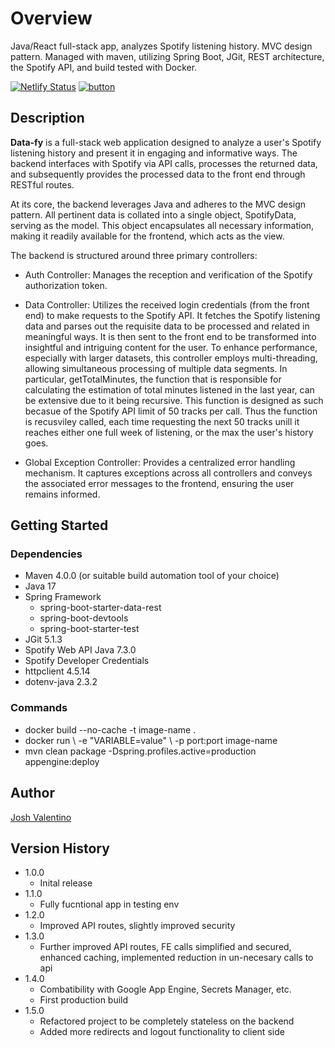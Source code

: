  # Overview

Java/React full-stack app, analyzes Spotify listening history. MVC design pattern. Managed with maven, utilizing Spring Boot, JGit, REST architecture, the Spotify API, and build tested with Docker.

[![Netlify Status](https://api.netlify.com/api/v1/badges/1f537465-137b-44a5-860e-50a5a3cbad36/deploy-status)](https://app.netlify.com/sites/data-fy/deploys)
[![button](https://github.com/buttons/github-buttons/workflows/build/badge.svg)](https://data-fy.netlify.app/)

## Description

**Data-fy** is a full-stack web application designed to analyze a user's Spotify listening history and present it in engaging and informative ways. The backend interfaces with Spotify via API calls, processes the returned data, and subsequently provides the processed data to the front end through RESTful routes.

At its core, the backend leverages Java and adheres to the MVC design pattern. All pertinent data is collated into a single object, SpotifyData, serving as the model. This object encapsulates all necessary information, making it readily available for the frontend, which acts as the view.

The backend is structured around three primary controllers:

* Auth Controller: Manages the reception and verification of the Spotify authorization token.

* Data Controller: Utilizes the received login credentials (from the front end) to make requests to the Spotify API. It fetches the Spotify listening data and parses out the requisite data to be processed and related in meaningful ways. It is then sent to the front end to be transformed into insightful and intriguing content for the user. To enhance performance, especially with larger datasets, this controller employs multi-threading, allowing simultaneous processing of multiple data segments. In particular, getTotalMinutes, the function that is responsible for calculating the estimation of total minutes listened in the last year, can be extensive due to it being recursive. This function is designed as such becasue of the Spotify API limit of 50 tracks per call. Thus the function is recusviley called, each time requesting the next 50 tracks unill it reaches either one full week of listening, or the max the user's history goes.

* Global Exception Controller: Provides a centralized error handling mechanism. It captures exceptions across all controllers and conveys the associated error messages to the frontend, ensuring the user remains informed.

## Getting Started

### Dependencies

* Maven 4.0.0 (or suitable build automation tool of your choice)
* Java 17
* Spring Framework
    * spring-boot-starter-data-rest
    * spring-boot-devtools
    * spring-boot-starter-test
* JGit 5.1.3
* Spotify Web API Java 7.3.0
* Spotify Developer Credentials
* httpclient 4.5.14
* dotenv-java 2.3.2

### Commands

* docker build --no-cache -t image-name .
* docker run \ -e "VARIABLE=value" \ -p port:port image-name
* mvn clean package -Dspring.profiles.active=production appengine:deploy

## Author

[Josh Valentino](https://joshvalentino.com)  

## Version History

* 1.0.0
    * Inital release
* 1.1.0
    * Fully fucntional app in testing env
* 1.2.0
    * Improved API routes, slightly improved security
* 1.3.0
    * Further improved API routes, FE calls simplified and secured, enhanced caching, implemented reduction in un-necesary calls to api
* 1.4.0
    * Combatibility with Google App Engine, Secrets Manager, etc.
    * First production build
 * 1.5.0
    * Refactored project to be completely stateless on the backend
    * Added more redirects and logout functionality to client side

